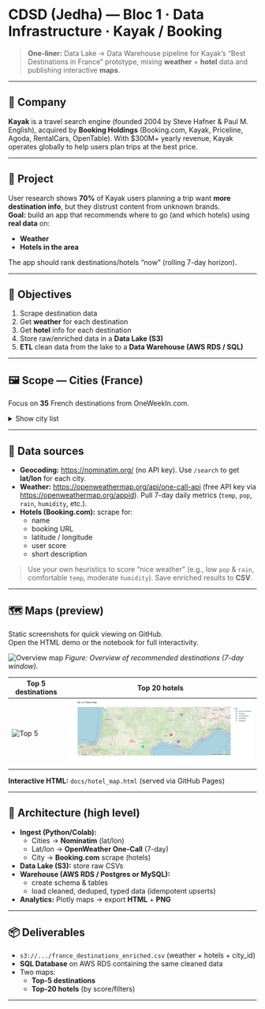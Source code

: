 # CDSD (Jedha) — Bloc 1 · Data Infrastructure · **Kayak / Booking**

> **One-liner:** Data Lake → Data Warehouse pipeline for Kayak’s “Best Destinations in France” prototype, mixing **weather** + **hotel** data and publishing interactive **maps**.

---

## 📇 Company
**Kayak** is a travel search engine (founded 2004 by Steve Hafner & Paul M. English), acquired by **Booking Holdings** (Booking.com, Kayak, Priceline, Agoda, RentalCars, OpenTable). With $300M+ yearly revenue, Kayak operates globally to help users plan trips at the best price.

---

## 🚧 Project
User research shows **70%** of Kayak users planning a trip want **more destination info**, but they distrust content from unknown brands.  
**Goal:** build an app that recommends where to go (and which hotels) using **real data** on:
- **Weather**
- **Hotels in the area**

The app should rank destinations/hotels “now” (rolling 7-day horizon).

---

## 🎯 Objectives
1. Scrape destination data  
2. Get **weather** for each destination  
3. Get **hotel** info for each destination  
4. Store raw/enriched data in a **Data Lake (S3)**  
5. **ETL** clean data from the lake to a **Data Warehouse (AWS RDS / SQL)**

---

## 🖼️ Scope — Cities (France)
Focus on **35** French destinations from OneWeekIn.com.

<details>
<summary>Show city list</summary>

Mont Saint Michel, St Malo, Bayeux, Le Havre, Rouen, Paris, Amiens, Lille, Strasbourg, Chateau du Haut Koenigsbourg, Colmar, Eguisheim, Besancon, Dijon, Annecy, Grenoble, Lyon, Gorges du Verdon, Bormes les Mimosas, Cassis, Marseille, Aix en Provence, Avignon, Uzes, Nimes, Aigues Mortes, Saintes Maries de la mer, Collioure, Carcassonne, Ariege, Toulouse, Montauban, Biarritz, Bayonne, La Rochelle
</details>

---

## 🦮 Data sources
- **Geocoding:** https://nominatim.org/ (no API key). Use `/search` to get **lat/lon** for each city.  
- **Weather:** https://openweathermap.org/api/one-call-api (free API key via https://openweathermap.org/appid). Pull 7-day daily metrics (`temp`, `pop`, `rain`, `humidity`, etc.).  
- **Hotels (Booking.com):** scrape for:
  - name
  - booking URL
  - latitude / longitude
  - user score
  - short description

> Use your own heuristics to score “nice weather” (e.g., low `pop` & `rain`, comfortable `temp`, moderate `humidity`). Save enriched results to **CSV**.

---

## 🗺️ Maps (preview)
Static screenshots for quick viewing on GitHub.  
Open the HTML demo or the notebook for full interactivity.

![Overview map](images/map_overview.png)
*Figure: Overview of recommended destinations (7-day window).*

| Top 5 destinations | Top 20 hotels |
|---|---|
| ![Top 5](maps/top5_destinations.png) | ![Top 20](maps/top20hotels.png) |

**Interactive HTML:** `docs/hotel_map.html` (served via GitHub Pages)

---

## 🔄 Architecture (high level)
- **Ingest (Python/Colab):**
  - Cities → **Nominatim** (lat/lon)
  - Lat/lon → **OpenWeather One-Call** (7-day)
  - City → **Booking.com** scrape (hotels)
- **Data Lake (S3):** store raw CSVs
- **Warehouse (AWS RDS / Postgres or MySQL):**
  - create schema & tables
  - load cleaned, deduped, typed data (idempotent upserts)
- **Analytics:** Plotly maps → export **HTML** + **PNG**

---

## 📦 Deliverables
- `s3://.../france_destinations_enriched.csv` (weather + hotels + city_id)  
- **SQL Database** on AWS RDS containing the same cleaned data  
- Two maps:
  - **Top-5 destinations**
  - **Top-20 hotels** (by score/filters)

---
